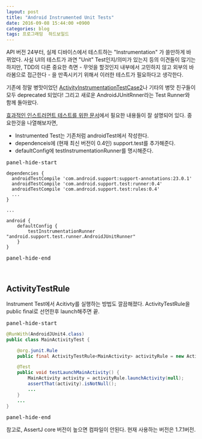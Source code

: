 ```yaml
---
layout: post
title: "Android Instrumented Unit Tests"
date: 2016-09-08 15:44:00 +0900
categories: blog
tags: 프로그래밍  하드보일드
---
```


API 버전 24부터, 실제 디바이스에서 테스트하는 "Instrumentation" 가 쓸만하게 바뀌었다. 사실 UI의 테스트가 과연 "Unit" Test인지/의미가 있는지 등의 이견들이 많기는하지만, TDD의 다른 중요한 측면 - 무엇을 할것인지 내부에서 고민하지 않고 외부의 바라봄으로 접근한다 - 을 만족시키기 위해서 이러한 테스트가 필요하다고 생각한다.

기존에 정말 병맛이었던 [ActivityInstrumentationTestCase2](https://developer.android.com/reference/android/test/ActivityInstrumentationTestCase2.html)나 기타의 병맛 친구들이 모두 deprecated 되었다! 그리고 새로운 AndroidJUnitRnner라는 Test Runner와 함께 돌아왔다.

[효과적인 인스트러먼트 테스트를 위한 문서](https://developer.android.com/training/testing/unit-testing/instrumented-unit-tests.html)에서 필요한 내용들이 잘 설명되어 있다. 중요한것을 나열해보자면,

 * Instrumented Test는 기존처럼 androidTest에서 작성한다.
 * dependenceis에 (현재 최신 버전이 0.4인) support.test를 추가해준다.
 * defaultConfig에 testInstrumentationRunner를 명시해준다.

<pre>panel-hide-start</pre>

```
dependencies {
  androidTestCompile 'com.android.support:support-annotations:23.0.1'
  androidTestCompile 'com.android.support.test:runner:0.4'
  androidTestCompile 'com.android.support.test:rules:0.4'
  ...
}

...

android {
    defaultConfig {
        testInstrumentationRunner "android.support.test.runner.AndroidJUnitRunner"
    }
}
```

<pre>panel-hide-end</pre>

<script src="https://gist.github.com/poksion/7d69692e62b40d13b6bb20e10f9acd63.js"></script>

<br/>

## ActivityTestRule

Instrument Test에서 Acitivty를 실행하는 방법도 깔끔해졌다. ActivityTestRule을 public final로 선언한후 launch해주면 끝.

<pre>panel-hide-start</pre>

```java
@RunWith(AndroidJUnit4.class)
public class MainActivityTest {

    @org.junit.Rule
    public final ActivityTestRule<MainActivity> activityRule = new ActivityTestRule<>(MainActivity.class, true, false);

    @Test
    public void testLaunchMainActivity() {
        MainActivity activity = activityRule.launchActivity(null);
        assertThat(activity).isNotNull();
        ...
    }
    ...
}
```

<pre>panel-hide-end</pre>

<script src="https://gist.github.com/poksion/49226a145e3fa67825d71f06724b7899.js"></script>

참고로, AssertJ core 버전이 높으면 컴파일이 안된다. 현재 사용하는 버전은 1.7.1버전.


